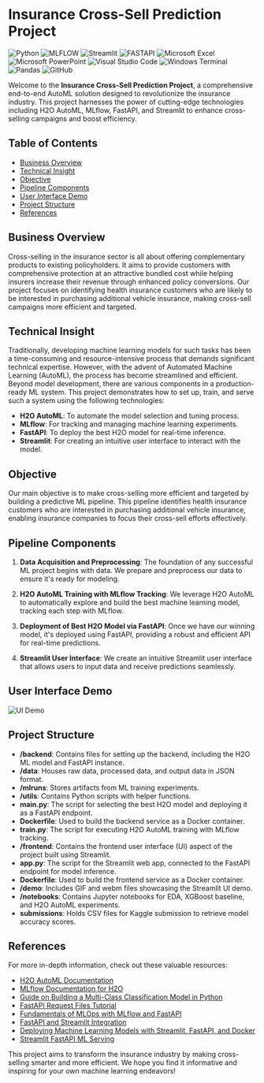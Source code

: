 # Insurance Cross-Sell Prediction Project

![Python](https://img.shields.io/badge/python-3670A0?style=for-the-badge&logo=python&logoColor=ffdd54)
![MLFLOW](https://img.shields.io/badge/MLflow-0194E2.svg?style=for-the-badge&logo=MLflow&logoColor=white)
![Streamlit](https://img.shields.io/badge/Streamlit-FF4B4B.svg?style=for-the-badge&logo=Streamlit&logoColor=white)
![FASTAPI](https://img.shields.io/badge/FastAPI-009688.svg?style=for-the-badge&logo=FastAPI&logoColor=white)
![Microsoft Excel](https://img.shields.io/badge/Microsoft_Excel-217346?style=for-the-badge&logo=microsoft-excel&logoColor=white)
![Microsoft PowerPoint](https://img.shields.io/badge/Microsoft_PowerPoint-B7472A?style=for-the-badge&logo=microsoft-powerpoint&logoColor=white)
![Visual Studio Code](https://img.shields.io/badge/Visual%20Studio%20Code-0078d7.svg?style=for-the-badge&logo=visual-studio-code&logoColor=white)
![Windows Terminal](https://img.shields.io/badge/Windows%20Terminal-%234D4D4D.svg?style=for-the-badge&logo=windows-terminal&logoColor=white)
![Pandas](https://img.shields.io/badge/pandas-%23150458.svg?style=for-the-badge&logo=pandas&logoColor=white)
![GitHub](https://img.shields.io/badge/github-%23121011.svg?style=for-the-badge&logo=github&logoColor=white)

Welcome to the **Insurance Cross-Sell Prediction Project**, a comprehensive end-to-end AutoML solution designed to revolutionize the insurance industry. This project harnesses the power of cutting-edge technologies including H2O AutoML, MLflow, FastAPI, and Streamlit to enhance cross-selling campaigns and boost efficiency.

## Table of Contents
- [Business Overview](#business-overview)
- [Technical Insight](#technical-insight)
- [Objective](#objective)
- [Pipeline Components](#pipeline-components)
- [User Interface Demo](#user-interface-demo)
- [Project Structure](#project-structure)
- [References](#references)

## Business Overview

Cross-selling in the insurance sector is all about offering complementary products to existing policyholders. It aims to provide customers with comprehensive protection at an attractive bundled cost while helping insurers increase their revenue through enhanced policy conversions. Our project focuses on identifying health insurance customers who are likely to be interested in purchasing additional vehicle insurance, making cross-sell campaigns more efficient and targeted.

## Technical Insight

Traditionally, developing machine learning models for such tasks has been a time-consuming and resource-intensive process that demands significant technical expertise. However, with the advent of Automated Machine Learning (AutoML), the process has become streamlined and efficient. Beyond model development, there are various components in a production-ready ML system. This project demonstrates how to set up, train, and serve such a system using the following technologies:

- **H2O AutoML**: To automate the model selection and tuning process.
- **MLflow**: For tracking and managing machine learning experiments.
- **FastAPI**: To deploy the best H2O model for real-time inference.
- **Streamlit**: For creating an intuitive user interface to interact with the model.

## Objective

Our main objective is to make cross-selling more efficient and targeted by building a predictive ML pipeline. This pipeline identifies health insurance customers who are interested in purchasing additional vehicle insurance, enabling insurance companies to focus their cross-sell efforts effectively.

## Pipeline Components

1. **Data Acquisition and Preprocessing**: The foundation of any successful ML project begins with data. We prepare and preprocess our data to ensure it's ready for modeling.

2. **H2O AutoML Training with MLflow Tracking**: We leverage H2O AutoML to automatically explore and build the best machine learning model, tracking each step with MLflow.

3. **Deployment of Best H2O Model via FastAPI**: Once we have our winning model, it's deployed using FastAPI, providing a robust and efficient API for real-time predictions.

4. **Streamlit User Interface**: We create an intuitive Streamlit user interface that allows users to input data and receive predictions seamlessly.

## User Interface Demo

![UI Demo](/demo/ui-demo.gif)

## Project Structure

- **/backend**: Contains files for setting up the backend, including the H2O ML model and FastAPI instance.
- **/data**: Houses raw data, processed data, and output data in JSON format.
- **/mlruns**: Stores artifacts from ML training experiments.
- **/utils**: Contains Python scripts with helper functions.
- **main.py**: The script for selecting the best H2O model and deploying it as a FastAPI endpoint.
- **Dockerfile**: Used to build the backend service as a Docker container.
- **train.py**: The script for executing H2O AutoML training with MLflow tracking.
- **/frontend**: Contains the frontend user interface (UI) aspect of the project built using Streamlit.
- **app.py**: The script for the Streamlit web app, connected to the FastAPI endpoint for model inference.
- **Dockerfile**: Used to build the frontend service as a Docker container.
- **/demo**: Includes GIF and webm files showcasing the Streamlit UI demo.
- **/notebooks**: Contains Jupyter notebooks for EDA, XGBoost baseline, and H2O AutoML experiments.
- **submissions**: Holds CSV files for Kaggle submission to retrieve model accuracy scores.

## References

For more in-depth information, check out these valuable resources:
- [H2O AutoML Documentation](https://docs.h2o.ai/h2o/latest-stable/h2o-docs/automl.html)
- [MLflow Documentation for H2O](https://www.mlflow.org/docs/latest/python_api/mlflow.h2o.html)
- [Guide on Building a Multi-Class Classification Model in Python](https://setscholars.net/automl-h2o-project-a-guide-to-build-a-multi-class-classification-model-in-python-using-car-description-data/)
- [FastAPI Request Files Tutorial](https://fastapi.tiangolo.com/tutorial/request-files/)
- [Fundamentals of MLOps with MLflow and FastAPI](https://medium.com/analytics-vidhya/fundamentals-of-mlops-part-4-tracking-with-mlflow-deployment-with-fastapi-61614115436)
- [FastAPI and Streamlit Integration](https://testdriven.io/blog/fastapi-streamlit/)
- [Deploying Machine Learning Models with Streamlit, FastAPI, and Docker](https://rihab-feki.medium.com/deploying-machine-learning-models-with-streamlit-fastapi-and-docker-bb16bbf8eb91)
- [Streamlit FastAPI ML Serving](https://davidefiocco.github.io/streamlit-fastapi-ml-serving/)

This project aims to transform the insurance industry by making cross-selling smarter and more efficient. We hope you find it informative and inspiring for your own machine learning endeavors!
